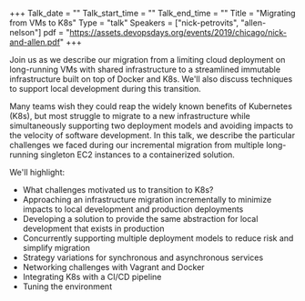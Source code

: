 +++
Talk_date = ""
Talk_start_time = ""
Talk_end_time = ""
Title = "Migrating from VMs to K8s"
Type = "talk"
Speakers = ["nick-petrovits", "allen-nelson"]
pdf = "https://assets.devopsdays.org/events/2019/chicago/nick-and-allen.pdf"
+++

Join us as we describe our migration from a limiting cloud deployment on long-running VMs with shared infrastructure to a streamlined immutable infrastructure built on top of Docker and K8s. We'll also discuss techniques to support local development during this transition.

Many teams wish they could reap the widely known benefits of Kubernetes (K8s), but most struggle to migrate to a new infrastructure while simultaneously supporting two deployment models and avoiding impacts to the velocity of software development. In this talk, we describe the particular challenges we faced during our incremental migration 
from multiple long-running singleton EC2 instances to a containerized solution.

We'll highlight:

 - What challenges motivated us to transition to K8s?
 - Approaching an infrastructure migration incrementally to minimize impacts to local development
 and production deployments
 - Developing a solution to provide the same abstraction for local development that exists in production
 - Concurrently supporting multiple deployment models to reduce risk and simplify migration
 - Strategy variations for synchronous and asynchronous services
 - Networking challenges with Vagrant and Docker
 - Integrating K8s with a CI/CD pipeline 
 - Tuning the environment
